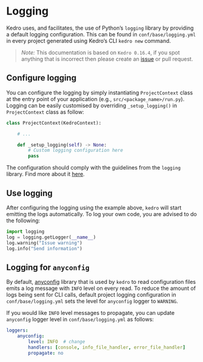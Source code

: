 # Logging


Kedro uses, and facilitates, the use of Python’s `logging` library by providing a default logging configuration. This can be found in `conf/base/logging.yml` in every project generated using Kedro’s CLI `kedro new` command.

> *Note:* This documentation is based on `Kedro 0.16.4`, if you spot anything that is incorrect then please create an [issue](https://github.com/quantumblacklabs/kedro/issues) or pull request.


## Configure logging

You can configure the logging by simply instantiating `ProjectContext` class at the entry point of your application (e.g., `src/<package_name>/run.py`). Logging can be easily customised by overriding `_setup_logging()` in `ProjectContext` class as follow:

```python
class ProjectContext(KedroContext):

    # ...

    def _setup_logging(self) -> None:
        # Custom logging configuration here
        pass
```

The configuration should comply with the guidelines from the `logging` library. Find more about it [here](https://docs.python.org/3/library/logging.html).

## Use logging

After configuring the logging using the example above, `kedro` will start emitting the logs automatically. To log your own code, you are advised to do the following:

```python
import logging
log = logging.getLogger(__name__)
log.warning("Issue warning")
log.info("Send information")
```

## Logging for `anyconfig`

By default, [anyconfig](https://github.com/ssato/python-anyconfig) library that is used by `kedro` to read configuration files emits a log message with `INFO` level on every read. To reduce the amount of logs being sent for CLI calls, default project logging configuration in `conf/base/logging.yml` sets the level for `anyconfig` logger to `WARNING`.

If you would like `INFO` level messages to propagate, you can update `anyconfig` logger level in `conf/base/logging.yml` as follows:

```yaml
loggers:
    anyconfig:
        level: INFO  # change
        handlers: [console, info_file_handler, error_file_handler]
        propagate: no
```
